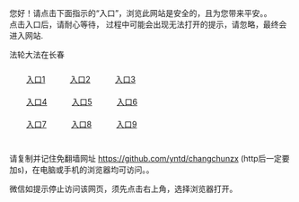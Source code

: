 您好！请点击下面指示的“入口”，浏览此网站是安全的，且为您带来平安。。 <br/>
点击入口后，请耐心等待， 过程中可能会出现无法打开的提示，请忽略，最终会进入网站. </br>

法轮大法在长春<br/>
<div style="padding:10px"><a style="margin:20px" target="_blank" href="https://dmp2dowtg1rvo.cloudfront.net/2Qpsp?frsekdfg" id="ccLink1" rel="nofollow">入口1</a> <a target="_blank" style="margin:20px" href="https://d13rbyr3emwhlx.cloudfront.net/2Qpsp?faotfrao" id="ccLink2" rel="nofollow">入口2</a> <a style="margin:20px" target="_blank" href="https://dku3fa9mj2exl.cloudfront.net/2Qpsp?wcduawgi" id="ccLink3" rel="nofollow">入口3</a></div>

<div style="padding:10px" ><a style="margin:20px" target="_blank" href="https://dmp2dowtg1rvo.cloudfront.net/2Qpsp?frsekdfg" id="ccLink4" rel="nofollow">入口4</a> <a style="margin:20px" href="https://d13rbyr3emwhlx.cloudfront.net/2Qpsp?faotfrao" target="_blank" id="ccLink5" rel="nofollow">入口5</a> <a style="margin:20px" href="https://dku3fa9mj2exl.cloudfront.net/2Qpsp?wcduawgi" target="_blank" id="ccLink6" rel="nofollow">入口6</a></div>

<div style="padding:10px"><a style="margin:20px" target="_blank" href="https://dmp2dowtg1rvo.cloudfront.net/2Qpsp?frsekdfg" id="ccLink7" rel="nofollow">入口7</a> <a style="margin:20px" href="https://d13rbyr3emwhlx.cloudfront.net/2Qpsp?faotfrao" target="_blank" id="ccLink8" rel="nofollow">入口8</a> <a style="margin:20px" target="_blank" href="https://dku3fa9mj2exl.cloudfront.net/2Qpsp?wcduawgi" id="ccLink9" rel="nofollow">入口9</a></div>

<br/>



请复制并记住免翻墙网址 https://github.com/yntd/changchunzx (http后一定要加s)，在电脑或手机的浏览器均可访问。。<br/>

微信如提示停止访问该网页，须先点击右上角，选择浏览器打开。

